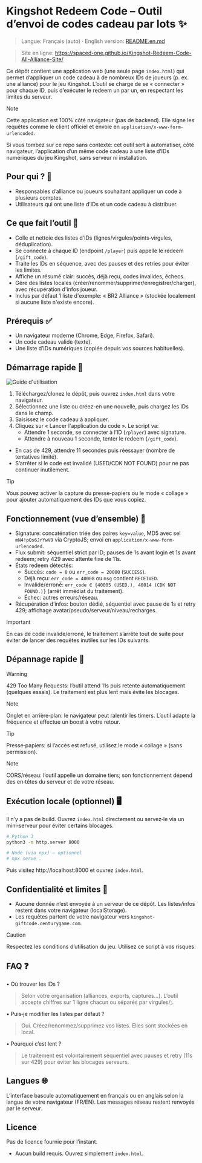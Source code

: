 # Kingshot Redeem Code – Outil d’envoi de codes cadeau par lots ✨

> Langue: Français (auto) · English version: [README.en.md](./README.en.md)

> Site en ligne: https://spaced-one.github.io/Kingshot-Redeem-Code-All-Alliance-Site/

Ce dépôt contient une application web (une seule page `index.html`) qui permet d’appliquer un code cadeau à de nombreux IDs de joueurs (p. ex. une alliance) pour le jeu Kingshot. L’outil se charge de se « connecter » pour chaque ID, puis d’exécuter le redeem un par un, en respectant les limites du serveur.

> [!NOTE]
> Cette application est 100% côté navigateur (pas de backend). Elle signe les requêtes comme le client officiel et envoie en `application/x-www-form-urlencoded`.

Si vous tombez sur ce repo sans contexte: cet outil sert à automatiser, côté navigateur, l’application d’un même code cadeau à une liste d’IDs numériques du jeu Kingshot, sans serveur ni installation.

## Pour qui ? 👥
- Responsables d’alliance ou joueurs souhaitant appliquer un code à plusieurs comptes.
- Utilisateurs qui ont une liste d’IDs et un code cadeau à distribuer.

## Ce que fait l’outil 🔧
- Colle et nettoie des listes d’IDs (lignes/virgules/points‑virgules, déduplication).
- Se connecte à chaque ID (endpoint `/player`) puis appelle le redeem (`/gift_code`).
- Traite les IDs en séquence, avec des pauses et des retries pour éviter les limites.
- Affiche un résumé clair: succès, déjà reçu, codes invalides, échecs.
- Gère des listes locales (créer/renommer/supprimer/enregistrer/charger), avec récupération d'infos joueur.
- Inclus par défaut 1 liste d'exemple: « BR2 Alliance » (stockée localement si aucune liste n'existe encore).

## Prérequis ✅
- Un navigateur moderne (Chrome, Edge, Firefox, Safari).
- Un code cadeau valide (texte).
- Une liste d’IDs numériques (copiée depuis vos sources habituelles).

## Démarrage rapide 🚀

![Guide d'utilisation](...)

1) Téléchargez/clonez le dépôt, puis ouvrez `index.html` dans votre navigateur.
2) Sélectionnez une liste ou créez-en une nouvelle, puis chargez les IDs dans le champ.
3) Saisissez le code cadeau à appliquer.
4) Cliquez sur « Lancer l'application du code ». Le script va:
   - Attendre 1 seconde, se connecter à l’ID (`/player`) avec signature.
   - Attendre à nouveau 1 seconde, tenter le redeem (`/gift_code`).
  - En cas de 429, attendre 11 secondes puis réessayer (nombre de tentatives limité).
   - S’arrêter si le code est invalidé (USED/CDK NOT FOUND) pour ne pas continuer inutilement.

> [!TIP]
> Vous pouvez activer la capture du presse‑papiers ou le mode « collage » pour ajouter automatiquement des IDs que vous copiez.

## Fonctionnement (vue d’ensemble) 🧠
- Signature: concaténation triée des paires `key=value`, MD5 avec sel `mN4!pQs6JrYwV9` via CryptoJS; envoi en `application/x-www-form-urlencoded`.
- Flux submit: séquentiel strict par ID; pauses de 1s avant login et 1s avant redeem; retry 429 avec attente fixe de 11s.
- États redeem détectés:
  - Succès: `code = 0` ou `err_code = 20000` (`SUCCESS`).
  - Déjà reçu: `err_code = 40008` ou `msg` contient `RECEIVED`.
  - Invalide/erroné: `err_code ∈ {40005 (USED.), 40014 (CDK NOT FOUND.)}` (arrêt immédiat du traitement).
  - Échec: autres erreurs/réseau.
- Récupération d’infos: bouton dédié, séquentiel avec pause de 1s et retry 429; affichage avatar/pseudo/serveur/niveau/recharges.

> [!IMPORTANT]
> En cas de code invalide/erroné, le traitement s’arrête tout de suite pour éviter de lancer des requêtes inutiles sur les IDs suivants.

## Dépannage rapide 🧰

> [!WARNING]
> 429 Too Many Requests: l’outil attend 11s puis retente automatiquement (quelques essais). Le traitement est plus lent mais évite les blocages.

> [!NOTE]
> Onglet en arrière‑plan: le navigateur peut ralentir les timers. L’outil adapte la fréquence et effectue un boost à votre retour.

> [!TIP]
> Presse‑papiers: si l’accès est refusé, utilisez le mode « collage » (sans permission).

> [!NOTE]
> CORS/réseau: l’outil appelle un domaine tiers; son fonctionnement dépend des en‑têtes du serveur et de votre réseau.

## Exécution locale (optionnel) 🖥️
Il n’y a pas de build. Ouvrez `index.html` directement ou servez‑le via un mini‑serveur pour éviter certains blocages.

```bash
# Python 3
python3 -m http.server 8000

# Node (via npx) — optionnel
# npx serve .
```

Puis visitez http://localhost:8000 et ouvrez `index.html`.

## Confidentialité et limites 🔐
- Aucune donnée n’est envoyée à un serveur de ce dépôt. Les listes/infos restent dans votre navigateur (localStorage).
- Les requêtes partent de votre navigateur vers `kingshot-giftcode.centurygame.com`.
> [!CAUTION]
> Respectez les conditions d’utilisation du jeu. Utilisez ce script à vos risques.

## FAQ ❓
• Où trouver les IDs ?
> Selon votre organisation (alliances, exports, captures…). L’outil accepte chiffres sur 1 ligne chacun ou séparés par virgules/;.

• Puis‑je modifier les listes par défaut ?
> Oui. Créez/renommez/supprimez vos listes. Elles sont stockées en local.

• Pourquoi c’est lent ?
> Le traitement est volontairement séquentiel avec pauses et retry (11s sur 429) pour éviter les blocages serveurs.

## Langues 🌐
L’interface bascule automatiquement en français ou en anglais selon la langue de votre navigateur (FR/EN). Les messages réseau restent renvoyés par le serveur.

## Licence
Pas de licence fournie pour l’instant.
- Aucun build requis. Ouvrez simplement `index.html`.
